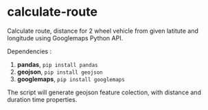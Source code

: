 # calculate-route

Calculate route, distance for 2 wheel vehicle from given latitute and longitude using Googlemaps Python API.

Dependencies :
1. **pandas**, `pip install pandas`
2. **geojson**, `pip install geojson`
3. **googlemaps**, `pip install googlemaps`

The script will generate geojson feature colection, with distance and duration time properties.
